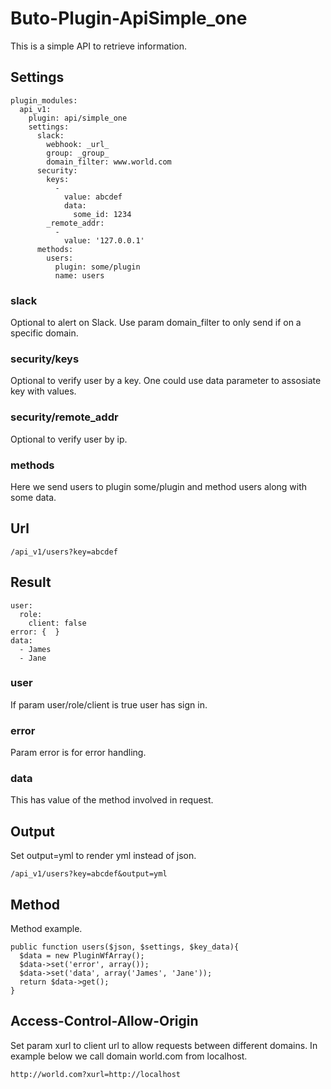 # Buto-Plugin-ApiSimple_one
This is a simple API to retrieve information.

## Settings
```
plugin_modules:
  api_v1:
    plugin: api/simple_one
    settings:
      slack:
        webhook: _url_
        group: _group_
        domain_filter: www.world.com
      security:
        keys:
          -
            value: abcdef
            data:
              some_id: 1234
        _remote_addr:
          -
            value: '127.0.0.1'
      methods:
        users:
          plugin: some/plugin
          name: users
```
### slack
Optional to alert on Slack. Use param domain_filter to only send if on a specific domain.

### security/keys
Optional to verify user by a key. One could use data parameter to assosiate key with values.

### security/remote_addr
Optional to verify user by ip.

### methods
Here we send users to plugin some/plugin and method users along with some data.

## Url
```
/api_v1/users?key=abcdef
```

## Result
```
user:
  role:
    client: false
error: {  }
data:
  - James
  - Jane
```

### user
If param user/role/client is true user has sign in. 

### error
Param error is for error handling.

### data
This has value of the method involved in request.

## Output
Set output=yml to render yml instead of json.
```
/api_v1/users?key=abcdef&output=yml
```

## Method
Method example.
```
public function users($json, $settings, $key_data){
  $data = new PluginWfArray();
  $data->set('error', array());
  $data->set('data', array('James', 'Jane'));
  return $data->get();
}
```

## Access-Control-Allow-Origin
Set param xurl to client url to allow requests between different domains. 
In example below we call domain world.com from localhost. 
```
http://world.com?xurl=http://localhost
```
